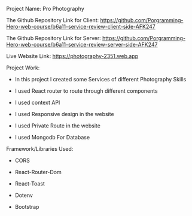 Project Name: Pro Photography

The Github Repository Link for Client:  https://github.com/Porgramming-Hero-web-course/b6a11-service-review-client-side-AFK247

The Github Repository Link for Server: https://github.com/Porgramming-Hero-web-course/b6a11-service-review-server-side-AFK247

Live Website Link: https://photography-2351.web.app

Project Work: 

* In this project I created some Services of different Photography Skills

* I used React router to route through different components

* I used context API

* I used Responsive design in the website

* I used Private Route in the website

* I used Mongodb For Database

Framework/Libraries Used:

* CORS

* React-Router-Dom

* React-Toast

* Dotenv

* Bootstrap